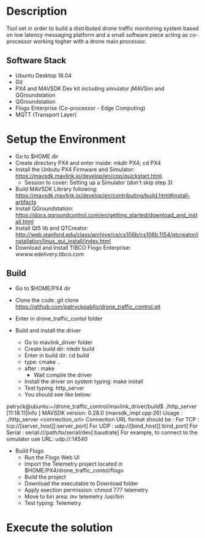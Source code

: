 # Description
Tool set in order to build a distributed drone traffic monitoring system based on low latency messaging platform and a small software piece acting as co-processor working togher with a drone main processor.

## Software Stack
 - Ubuntu Desktop 18.04
 - Git
 - PX4 and MAVSDK Dev kit including simulator jMAVSim and QGroundstation
 - QGroundstation
 - Flogo Enterprise (Co-processor - Edge Computing)
 - MQTT (Transport Layer)

# Setup the Environment
 - Go to $HOME dir
 - Create directory PX4 and enter inside: mkdir PX4; cd PX4
 - Install the Unbutu PX4 Firmware and Simulator: https://mavsdk.mavlink.io/develop/en/cpp/quickstart.html. 
   - Session to cover: Setting up a Simulator (don't skip step 3)
 - Build MAVSDK Library following: https://mavsdk.mavlink.io/develop/en/contributing/build.html#install-artifacts
 - Install QGroundstation: https://docs.qgroundcontrol.com/en/getting_started/download_and_install.html
 - Install Qt5 lib and QTCreator: http://web.stanford.edu/class/archive/cs/cs106b/cs106b.1154/qtcreator/installation/linux_gui_install/index.html
 - Download and Install TIBCO Flogo Enterprise: wwww.edelivery.tibco.com 
 
## Build 

- Go to $HOME/PX4 dir
- Clone the code: git clone https://github.com/patryckpabllo/drone_traffic_control.git
- Enter in drone_traffic_contol folder

- Build and install the driver
  - Go to mavlink_driver folder
  - Create build dir: mkdir build
  - Enter in build dir: cd build
  - type: cmake ..
  - after : make
    - Wait compile the driver 
  - Install the driver on system typing: make install
  - Test typing: http_server
  - You should see like below:
 
patryck@ubuntu:~/drone_traffic_control/mavlink_driver/build$ ./http_server 
[11:18:11|Info ] MAVSDK version: 0.28.0 (mavsdk_impl.cpp:26)
Usage : ./http_server <connection_url>
Connection URL format should be :
 For TCP : tcp://[server_host][:server_port]
 For UDP : udp://[bind_host][:bind_port]
 For Serial : serial:///path/to/serial/dev[:baudrate]
For example, to connect to the simulator use URL: udp://:14540

- Build Flogo
  - Run the Flogo Web UI
  - Import the Telemetry project located in $HOME/PX4/drone_traffic_contol/flogo
  - Build the project
  - Download the executable to Download folder
  - Apply exection permission: chmod 777 telemetry 
  - Move to bin area: mv telemetry /usr/bin
  - Test typing: Telemetry

# Execute the solution
